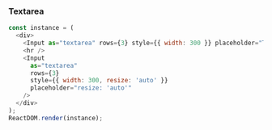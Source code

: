 ### Textarea

<!--start-code-->

```js
const instance = (
  <div>
    <Input as="textarea" rows={3} style={{ width: 300 }} placeholder="Textarea" />
    <hr />
    <Input
      as="textarea"
      rows={3}
      style={{ width: 300, resize: 'auto' }}
      placeholder="resize: 'auto'"
    />
  </div>
);
ReactDOM.render(instance);
```

<!--end-code-->
